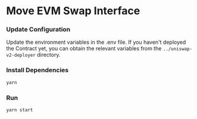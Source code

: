 # Move EVM Swap Interface

### Update Configuration

Update the environment variables in the .env file. If you haven't deployed the Contract yet, you can obtain the relevant variables from the `../uniswap-v2-deployer` directory.

### Install Dependencies

```bash
yarn
```

### Run

```bash
yarn start
```

